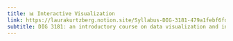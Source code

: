 ```yaml
---
title: 📊 Interactive Visualization
link: https://laurakurtzberg.notion.site/Syllabus-DIG-3181-479a1febf6fd44779f2b9f941e7ce9aa
subtitle: DIG 3181: an introductory course on data visualization and information design for journalists and communication students.
---
```

